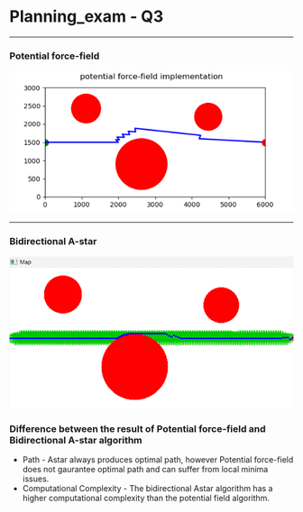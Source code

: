 # Planning_exam - Q3

---
### Potential force-field
![Potential force-field](potential_force_field.png)

---
### Bidirectional A-star
![Bidirectional A-star](bidirectional.png)


### Difference between the result of Potential force-field and Bidirectional A-star algorithm
* Path - Astar always produces optimal path, however Potential force-field does not gaurantee optimal path and can suffer from local minima issues.
* Computational Complexity - The bidirectional Astar algorithm has a higher computational complexity than the potential field algorithm.
